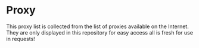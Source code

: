 # Proxy
This proxy list is collected from the list of proxies available on the Internet. They are only displayed in this repository for easy access all is fresh for use in requests!
